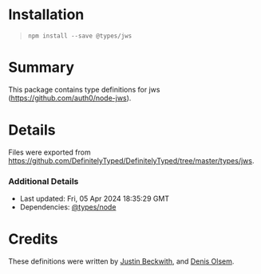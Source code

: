 # Installation
> `npm install --save @types/jws`

# Summary
This package contains type definitions for jws (https://github.com/auth0/node-jws).

# Details
Files were exported from https://github.com/DefinitelyTyped/DefinitelyTyped/tree/master/types/jws.

### Additional Details
 * Last updated: Fri, 05 Apr 2024 18:35:29 GMT
 * Dependencies: [@types/node](https://npmjs.com/package/@types/node)

# Credits
These definitions were written by [Justin Beckwith](https://github.com/JustinBeckwith), and [Denis Olsem](https://github.com/dolsem).

